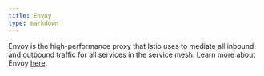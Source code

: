 ```yaml
---
title: Envoy
type: markdown
---
```

Envoy is the high-performance proxy that Istio uses to mediate all inbound and outbound traffic for all services in the service mesh. 
Learn more about Envoy [here](https://envoyproxy.github.io/envoy/).
